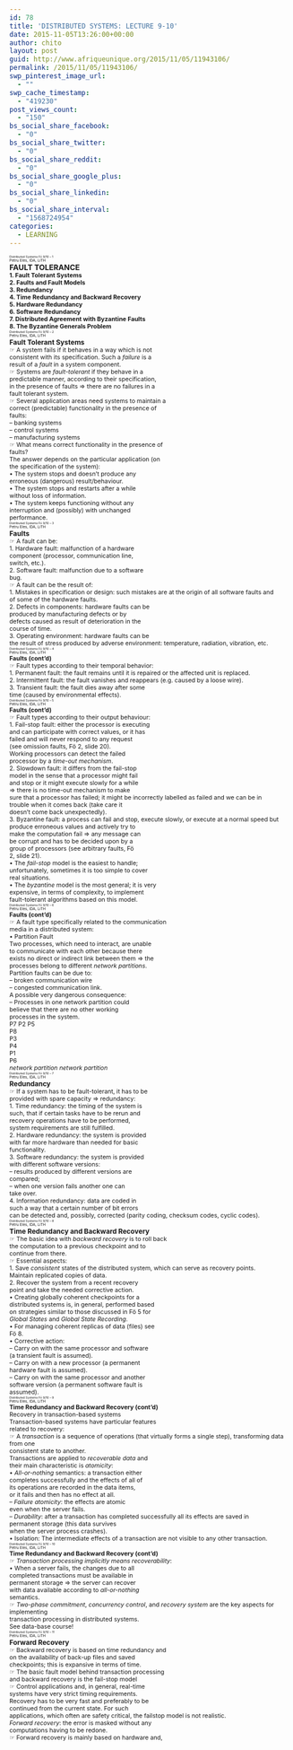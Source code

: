 ```yaml
---
id: 78
title: 'DISTRIBUTED SYSTEMS: LECTURE 9-10'
date: 2015-11-05T13:26:00+00:00
author: chito
layout: post
guid: http://www.afriqueunique.org/2015/11/05/11943106/
permalink: /2015/11/05/11943106/
swp_pinterest_image_url:
  - ""
swp_cache_timestamp:
  - "419230"
post_views_count:
  - "150"
bs_social_share_facebook:
  - "0"
bs_social_share_twitter:
  - "0"
bs_social_share_reddit:
  - "0"
bs_social_share_google_plus:
  - "0"
bs_social_share_linkedin:
  - "0"
bs_social_share_interval:
  - "1568724954"
categories:
  - LEARNING
---
```

<span style="font-size:4pt;">Distributed Systems Fö 9/10 &#8211; 1<br /><span style="font-size:5pt;">Petru Eles, IDA, LiTH<br /><span style="font-size:10pt;"><strong>FAULT TOLERANCE</strong><br /><span style="font-size:8pt;"><strong>1. Fault Tolerant Systems</strong><br /><span style="font-size:8pt;"><strong>2. Faults and Fault Models</strong><br /><span style="font-size:8pt;"><strong>3. Redundancy</strong><br /><span style="font-size:8pt;"><strong>4. Time Redundancy and Backward Recovery</strong><br /><span style="font-size:8pt;"><strong>5. Hardware Redundancy</strong><br /><span style="font-size:8pt;"><strong>6. Software Redundancy</strong><br /><span style="font-size:8pt;"><strong>7. Distributed Agreement with Byzantine Faults</strong><br /><span style="font-size:8pt;"><strong>8. The Byzantine Generals Problem</strong><br /><span style="font-size:4pt;">Distributed Systems Fö 9/10 &#8211; 2<br /><span style="font-size:5pt;">Petru Eles, IDA, LiTH<br /><span style="font-size:9pt;"><strong>Fault Tolerant Systems</strong><br /><span style="font-size:8pt;">☞ A system fails if it behaves in a way which is not<br /><span style="font-size:8pt;">consistent with its specification. Such a <span style="font-size:8pt;"><em>failure</em> <span style="font-size:8pt;">is a<br /><span style="font-size:8pt;">result of a <span style="font-size:8pt;"><em>fault</em> <span style="font-size:8pt;">in a system component.<br /><span style="font-size:8pt;">☞ Systems are <span style="font-size:8pt;"><em>fault-tolerant</em> <span style="font-size:8pt;">if they behave in a<br /><span style="font-size:8pt;">predictable manner, according to their specification,<br /><span style="font-size:8pt;">in the presence of faults ⇒ there are no failures in a<br /><span style="font-size:8pt;">fault tolerant system.<br /><span style="font-size:8pt;">☞ Several application areas need systems to maintain a<br /><span style="font-size:8pt;">correct (predictable) functionality in the presence of<br /><span style="font-size:8pt;">faults:<br /><span style="font-size:8pt;">&#8211; banking systems<br /><span style="font-size:8pt;">&#8211; control systems<br /><span style="font-size:8pt;">&#8211; manufacturing systems<br /><span style="font-size:8pt;">☞ What means correct functionality in the presence of<br /><span style="font-size:8pt;">faults?<br /><span style="font-size:8pt;">The answer depends on the particular application (on<br /><span style="font-size:8pt;">the specification of the system):<br /><span style="font-size:8pt;">• The system stops and doesn’t produce any<br /><span style="font-size:8pt;">erroneous (dangerous) result/behaviour.<br /><span style="font-size:8pt;">• The system stops and restarts after a while<br /><span style="font-size:8pt;">without loss of information.<br /><span style="font-size:8pt;">• The system keeps functioning without any<br /><span style="font-size:8pt;">interruption and (possibly) with unchanged<br /><span style="font-size:8pt;">performance.<br /><span style="font-size:4pt;">Distributed Systems Fö 9/10 &#8211; 3<br /><span style="font-size:5pt;">Petru Eles, IDA, LiTH<br /><span style="font-size:9pt;"><strong>Faults</strong><br /><span style="font-size:8pt;">☞ A fault can be:<br /><span style="font-size:8pt;">1. Hardware fault: malfunction of a hardware<br /><span style="font-size:8pt;">component (processor, communication line,<br /><span style="font-size:8pt;">switch, etc.).<br /><span style="font-size:8pt;">2. Software fault: malfunction due to a software<br /><span style="font-size:8pt;">bug.<br /><span style="font-size:8pt;">☞ A fault can be the result of:<br /><span style="font-size:8pt;">1. Mistakes in specification or design: such mistakes are at the origin of all software faults and<br /><span style="font-size:8pt;">of some of the hardware faults.<br /><span style="font-size:8pt;">2. Defects in components: hardware faults can be<br /><span style="font-size:8pt;">produced by manufacturing defects or by<br /><span style="font-size:8pt;">defects caused as result of deterioration in the<br /><span style="font-size:8pt;">course of time.<br /><span style="font-size:8pt;">3. Operating environment: hardware faults can be<br /><span style="font-size:8pt;">the result of stress produced by adverse environment: temperature, radiation, vibration, etc.<br /><span style="font-size:4pt;">Distributed Systems Fö 9/10 &#8211; 4<br /><span style="font-size:5pt;">Petru Eles, IDA, LiTH<br /><span style="font-size:8pt;"><strong>Faults (cont’d)</strong><br /><span style="font-size:8pt;">☞ Fault types according to their temporal behavior:<br /><span style="font-size:8pt;">1. Permanent fault: the fault remains until it is repaired or the affected unit is replaced.<br /><span style="font-size:8pt;">2. Intermittent fault: the fault vanishes and reappears (e.g. caused by a loose wire).<br /><span style="font-size:8pt;">3. Transient fault: the fault dies away after some<br /><span style="font-size:8pt;">time (caused by environmental effects).<br /><span style="font-size:4pt;">Distributed Systems Fö 9/10 &#8211; 5<br /><span style="font-size:5pt;">Petru Eles, IDA, LiTH<br /><span style="font-size:8pt;"><strong>Faults (cont’d)</strong><br /><span style="font-size:8pt;">☞ Fault types according to their output behaviour:<br /><span style="font-size:8pt;">1. Fail-stop fault: either the processor is executing<br /><span style="font-size:8pt;">and can participate with correct values, or it has<br /><span style="font-size:8pt;">failed and will never respond to any request<br /><span style="font-size:8pt;">(see omission faults, Fö 2, slide 20).<br /><span style="font-size:8pt;">Working processors can detect the failed<br /><span style="font-size:8pt;">processor by a <span style="font-size:8pt;"><em>time-out mechanism</em><span style="font-size:8pt;">.<br /><span style="font-size:8pt;">2. Slowdown fault: it differs from the fail-stop<br /><span style="font-size:8pt;">model in the sense that a processor might fail<br /><span style="font-size:8pt;">and stop or it might execute slowly for a while<br /><span style="font-size:8pt;">⇒ there is no time-out mechanism to make<br /><span style="font-size:8pt;">sure that a processor has failed; it might be incorrectly labelled as failed and we can be in<br /><span style="font-size:8pt;">trouble when it comes back (take care it<br /><span style="font-size:8pt;">doesn’t come back unexpectedly).<br /><span style="font-size:8pt;">3. Byzantine fault: a process can fail and stop, execute slowly, or execute at a normal speed but<br /><span style="font-size:8pt;">produce erroneous values and actively try to<br /><span style="font-size:8pt;">make the computation fail ⇒ any message can<br /><span style="font-size:8pt;">be corrupt and has to be decided upon by a<br /><span style="font-size:8pt;">group of processors (see arbitrary faults, Fö<br /><span style="font-size:8pt;">2, slide 21).<br /><span style="font-size:8pt;">• The <span style="font-size:8pt;"><em>fail-stop</em> <span style="font-size:8pt;">model is the easiest to handle;<br /><span style="font-size:8pt;">unfortunately, sometimes it is too simple to cover<br /><span style="font-size:8pt;">real situations.<br /><span style="font-size:8pt;">• The <span style="font-size:8pt;"><em>byzantine</em> <span style="font-size:8pt;">model is the most general; it is very<br /><span style="font-size:8pt;">expensive, in terms of complexity, to implement<br /><span style="font-size:8pt;">fault-tolerant algorithms based on this model.<br /><span style="font-size:4pt;">Distributed Systems Fö 9/10 &#8211; 6<br /><span style="font-size:5pt;">Petru Eles, IDA, LiTH<br /><span style="font-size:8pt;"><strong>Faults (cont’d)</strong><br /><span style="font-size:8pt;">☞ A fault type specifically related to the communication<br /><span style="font-size:8pt;">media in a distributed system:<br /><span style="font-size:8pt;">• Partition Fault<br /><span style="font-size:8pt;">Two processes, which need to interact, are unable<br /><span style="font-size:8pt;">to communicate with each other because there<br /><span style="font-size:8pt;">exists no direct or indirect link between them ⇒ the<br /><span style="font-size:8pt;">processes belong to different <span style="font-size:8pt;"><em>network partitions</em><span style="font-size:8pt;">.<br /><span style="font-size:8pt;">Partition faults can be due to:<br /><span style="font-size:8pt;">&#8211; broken communication wire<br /><span style="font-size:8pt;">&#8211; congested communication link.<br /><span style="font-size:8pt;">A possible very dangerous consequence:<br /><span style="font-size:8pt;">&#8211; Processes in one network partition could<br /><span style="font-size:8pt;">believe that there are no other working<br /><span style="font-size:8pt;">processes in the system.<br /><span style="font-size:8pt;">P7 P2 P5<br /><span style="font-size:8pt;">P8<br /><span style="font-size:8pt;">P3<br /><span style="font-size:8pt;">P4<br /><span style="font-size:8pt;">P1<br /><span style="font-size:8pt;">P6<br /><span style="font-size:8pt;"><em>network partition network partition</em><br /><span style="font-size:4pt;">Distributed Systems Fö 9/10 &#8211; 7<br /><span style="font-size:5pt;">Petru Eles, IDA, LiTH<br /><span style="font-size:9pt;"><strong>Redundancy</strong><br /><span style="font-size:8pt;">☞ If a system has to be fault-tolerant, it has to be<br /><span style="font-size:8pt;">provided with spare capacity ⇒ redundancy:<br /><span style="font-size:8pt;">1. Time redundancy: the timing of the system is<br /><span style="font-size:8pt;">such, that if certain tasks have to be rerun and<br /><span style="font-size:8pt;">recovery operations have to be performed,<br /><span style="font-size:8pt;">system requirements are still fulfilled.<br /><span style="font-size:8pt;">2. Hardware redundancy: the system is provided<br /><span style="font-size:8pt;">with far more hardware than needed for basic<br /><span style="font-size:8pt;">functionality.<br /><span style="font-size:8pt;">3. Software redundancy: the system is provided<br /><span style="font-size:8pt;">with different software versions:<br /><span style="font-size:8pt;">&#8211; results produced by different versions are<br /><span style="font-size:8pt;">compared;<br /><span style="font-size:8pt;">&#8211; when one version fails another one can<br /><span style="font-size:8pt;">take over.<br /><span style="font-size:8pt;">4. Information redundancy: data are coded in<br /><span style="font-size:8pt;">such a way that a certain number of bit errors<br /><span style="font-size:8pt;">can be detected and, possibly, corrected (parity coding, checksum codes, cyclic codes).<br /><span style="font-size:4pt;">Distributed Systems Fö 9/10 &#8211; 8<br /><span style="font-size:5pt;">Petru Eles, IDA, LiTH<br /><span style="font-size:9pt;"><strong>Time Redundancy and Backward Recovery</strong><br /><span style="font-size:8pt;">☞ The basic idea with <span style="font-size:8pt;"><em>backward recovery</em> <span style="font-size:8pt;">is to roll back<br /><span style="font-size:8pt;">the computation to a previous checkpoint and to<br /><span style="font-size:8pt;">continue from there.<br /><span style="font-size:8pt;">☞ Essential aspects:<br /><span style="font-size:8pt;">1. Save <span style="font-size:8pt;"><em>consistent</em> <span style="font-size:8pt;">states of the distributed system, which can serve as recovery points.<br /><span style="font-size:8pt;">Maintain replicated copies of data.<br /><span style="font-size:8pt;">2. Recover the system from a recent recovery<br /><span style="font-size:8pt;">point and take the needed corrective action.<br /><span style="font-size:8pt;">• Creating globally coherent checkpoints for a<br /><span style="font-size:8pt;">distributed systems is, in general, performed based<br /><span style="font-size:8pt;">on strategies similar to those discussed in Fö 5 for<br /><span style="font-size:8pt;"><em>Global States</em> <span style="font-size:8pt;">and <span style="font-size:8pt;"><em>Global State Recording</em><span style="font-size:8pt;">.<br /><span style="font-size:8pt;">• For managing coherent replicas of data (files) see<br /><span style="font-size:8pt;">Fö 8.<br /><span style="font-size:8pt;">• Corrective action:<br /><span style="font-size:8pt;">&#8211; Carry on with the same processor and software<br /><span style="font-size:8pt;">(a transient fault is assumed).<br /><span style="font-size:8pt;">&#8211; Carry on with a new processor (a permanent<br /><span style="font-size:8pt;">hardware fault is assumed).<br /><span style="font-size:8pt;">&#8211; Carry on with the same processor and another<br /><span style="font-size:8pt;">software version (a permanent software fault is<br /><span style="font-size:8pt;">assumed).<br /><span style="font-size:4pt;">Distributed Systems Fö 9/10 &#8211; 9<br /><span style="font-size:5pt;">Petru Eles, IDA, LiTH<br /><span style="font-size:8pt;"><strong>Time Redundancy and Backward Recovery (cont’d)</strong><br /><span style="font-size:8pt;">Recovery in transaction-based systems<br /><span style="font-size:8pt;">Transaction-based systems have particular features<br /><span style="font-size:8pt;">related to recovery:<br /><span style="font-size:8pt;">☞ A <span style="font-size:8pt;"><em>transaction</em> <span style="font-size:8pt;">is a sequence of operations (that virtually forms a single step), transforming data from one<br /><span style="font-size:8pt;">consistent state to another.<br /><span style="font-size:8pt;">Transactions are applied to <span style="font-size:8pt;"><em>recoverable data</em> <span style="font-size:8pt;">and<br /><span style="font-size:8pt;">their main characteristic is <span style="font-size:8pt;"><em>atomicity</em><span style="font-size:8pt;">:<br /><span style="font-size:8pt;">• <span style="font-size:8pt;"><em>All-or-nothing</em> <span style="font-size:8pt;">semantics: a transaction either<br /><span style="font-size:8pt;">completes successfully and the effects of all of<br /><span style="font-size:8pt;">its operations are recorded in the data items,<br /><span style="font-size:8pt;">or it fails and then has no effect at all.<br /><span style="font-size:8pt;">&#8211; <span style="font-size:8pt;"><em>Failure atomicity</em><span style="font-size:8pt;">: the effects are atomic<br /><span style="font-size:8pt;">even when the server fails.<br /><span style="font-size:8pt;">&#8211; <span style="font-size:8pt;"><em>Durability</em><span style="font-size:8pt;">: after a transaction has completed successfully all its effects are saved in<br /><span style="font-size:8pt;">permanent storage (this data survives<br /><span style="font-size:8pt;">when the server process crashes).<br /><span style="font-size:8pt;">• Isolation: The intermediate effects of a transaction are not visible to any other transaction.<br /><span style="font-size:4pt;">Distributed Systems Fö 9/10 &#8211; 10<br /><span style="font-size:5pt;">Petru Eles, IDA, LiTH<br /><span style="font-size:8pt;"><strong>Time Redundancy and Backward Recovery (cont’d)</strong><br /><span style="font-size:8pt;">☞ <span style="font-size:8pt;"><em>Transaction processing implicitly means recoverability</em><span style="font-size:8pt;">:<br /><span style="font-size:8pt;">• When a server fails, the changes due to all<br /><span style="font-size:8pt;">completed transactions must be available in<br /><span style="font-size:8pt;">permanent storage ⇒ the server can recover<br /><span style="font-size:8pt;">with data available according to <span style="font-size:8pt;"><em>all-or-nothing</em><br /><span style="font-size:8pt;">semantics.<br /><span style="font-size:8pt;">☞ <span style="font-size:8pt;"><em>Two-phase commitment</em><span style="font-size:8pt;">, <span style="font-size:8pt;"><em>concurrency control</em><span style="font-size:8pt;">, and <span style="font-size:8pt;"><em>recovery system</em> <span style="font-size:8pt;">are the key aspects for implementing<br /><span style="font-size:8pt;">transaction processing in distributed systems.<br /><span style="font-size:8pt;">See data-base course!<br /><span style="font-size:4pt;">Distributed Systems Fö 9/10 &#8211; 11<br /><span style="font-size:5pt;">Petru Eles, IDA, LiTH<br /><span style="font-size:9pt;"><strong>Forward Recovery</strong><br /><span style="font-size:8pt;">☞ Backward recovery is based on time redundancy and<br /><span style="font-size:8pt;">on the availability of back-up files and saved<br /><span style="font-size:8pt;">checkpoints; this is expansive in terms of time.<br /><span style="font-size:8pt;">☞ The basic fault model behind transaction processing<br /><span style="font-size:8pt;">and backward recovery is the fail-stop model<br /><span style="font-size:8pt;">☞ Control applications and, in general, real-time<br /><span style="font-size:8pt;">systems have very strict timing requirements.<br /><span style="font-size:8pt;">Recovery has to be very fast and preferably to be<br /><span style="font-size:8pt;">continued from the current state. For such<br /><span style="font-size:8pt;">applications, which often are safety critical, the failstop model is not realistic.<br /><span style="font-size:8pt;"><em>Forward recovery</em><span style="font-size:8pt;">: the error is masked without any<br /><span style="font-size:8pt;">computations having to be redone.<br /><span style="font-size:8pt;">☞ Forward recovery is mainly based on hardware and,<br /></span></span></span></span></span></span></span></span></span></span></span></span></span></span></span></span></span></span></span></span></span></span></span></span></span></span></span></span></span></span></span></span></span></span></span></span></span></span></span></span></span></span></span></span></span></span></span></span></span></span></span></span></span></span></span></span></span></span></span></span></span></span></span></span></span></span></span></span></span></span></span></span></span></span></span></span></span></span></span></span></span></span></span></span></span></span></span></span></span></span></span></span></span></span></span></span></span></span></span></span></span></span></span></span></span></span></span></span></span></span></span></span></span></span></span></span></span></span></span></span></span></span></span></span></span></span></span></span></span></span></span></span></span></span></span></span></span></span></span></span></span></span></span></span></span></span></span></span></span></span></span></span></span></span></span></span></span></span></span></span></span></span></span></span></span></span></span></span></span></span></span></span></span></span></span></span></span></span></span></span></span></span></span></span></span></span></span></span></span></span></span></span></span></span></span></span></span></span></span></span></span></span></span></span></span></span></span></span></span></span></span></span></span></span></span></span></span></span></span></span></span></span></span></span></span></span></span></span></span></span></span></span></span></span></span></span></span></span></span></span></span></span></span></span></span></span></span></span></span></span></span></span></span></span>